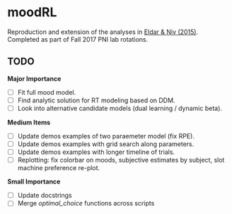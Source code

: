 # moodRL
Reproduction and extension of the analyses in [Eldar & Niv (2015)](https://www.nature.com/articles/ncomms7149). Completed as part of Fall 2017 PNI lab rotations. 

## TODO
**Major Importance**
- [ ] Fit full mood model.
- [ ] Find analytic solution for RT modeling based on DDM.
- [ ] Look into alternative candidate models (dual learning / dynamic beta).

**Medium Items**
- [ ] Update demos examples of two paraemeter model (fix RPE). 
- [ ] Update demos examples with grid search along parameters.
- [ ] Update demos examples with longer timeline of trials.
- [ ] Replotting: fix colorbar on moods, subjective estimates by subject, slot machine preference re-plot.

**Small Importance**
- [ ] Update docstrings 
- [ ] Merge *optimal_choice* functions across scripts